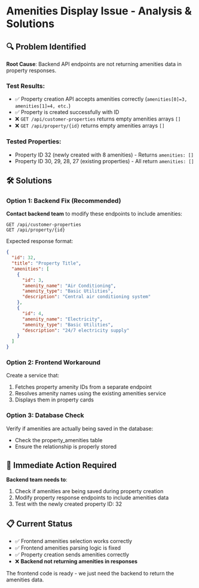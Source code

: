 # Amenities Display Issue - Analysis & Solutions

## 🔍 Problem Identified

**Root Cause**: Backend API endpoints are not returning amenities data in property responses.

### Test Results:
- ✅ Property creation API accepts amenities correctly (`amenities[0]=3, amenities[1]=4, etc.`)
- ✅ Property is created successfully with ID
- ❌ `GET /api/customer-properties` returns empty amenities arrays `[]`
- ❌ `GET /api/property/{id}` returns empty amenities arrays `[]`

### Tested Properties:
- Property ID 32 (newly created with 8 amenities) - Returns `amenities: []`
- Property ID 30, 29, 28, 27 (existing properties) - All return `amenities: []`

## 🛠️ Solutions

### Option 1: Backend Fix (Recommended)
**Contact backend team** to modify these endpoints to include amenities:

```
GET /api/customer-properties
GET /api/property/{id}
```

Expected response format:
```json
{
  "id": 32,
  "title": "Property Title",
  "amenities": [
    {
      "id": 3,
      "amenity_name": "Air Conditioning",
      "amenity_type": "Basic Utilities",
      "description": "Central air conditioning system"
    },
    {
      "id": 4,
      "amenity_name": "Electricity",
      "amenity_type": "Basic Utilities",
      "description": "24/7 electricity supply"
    }
  ]
}
```

### Option 2: Frontend Workaround
Create a service that:
1. Fetches property amenity IDs from a separate endpoint
2. Resolves amenity names using the existing amenities service
3. Displays them in property cards

### Option 3: Database Check
Verify if amenities are actually being saved in the database:
- Check the property_amenities table
- Ensure the relationship is properly stored

## 🎯 Immediate Action Required

**Backend team needs to**:
1. Check if amenities are being saved during property creation
2. Modify property response endpoints to include amenities data
3. Test with the newly created property ID: 32

## 📋 Current Status

- ✅ Frontend amenities selection works correctly
- ✅ Frontend amenities parsing logic is fixed
- ✅ Property creation sends amenities correctly
- ❌ **Backend not returning amenities in responses**

The frontend code is ready - we just need the backend to return the amenities data.